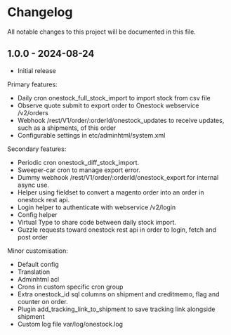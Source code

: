 # Changelog

All notable changes to this project will be documented in this file.

## 1.0.0 - 2024-08-24

- Initial release

Primary features:
- Daily cron onestock_full_stock_import to import stock from csv file
- Observe quote submit to export order to Onestock webservice /v2/orders
- Webhook /rest/V1/order/:orderId/onestock_updates to receive updates, such as a shipments, of this order
- Configurable settings in etc/adminhtml/system.xml

Secondary features:
- Periodic cron onestock_diff_stock_import.
- Sweeper-car cron to manage export error.
- Dummy webhook  /rest/V1/order/:orderId/onestock_export for internal async use.
- Helper using fieldset to convert a magento order into an order in onestock rest api.
- Login helper to authenticate with webservice /v2/login
- Config helper
- Virtual Type to share code between daily stock import.
- Guzzle requests toward onestock rest api in order to login, fetch and post order

Minor customisation:
- Default config
- Translation
- Adminhtml acl
- Crons in custom specific cron group
- Extra onestock_id sql columns on shipment and creditmemo, flag and counter on order.
- Plugin add_tracking_link_to_shipment to save tracking link alongside shipment
- Custom log file var/log/onestock.log